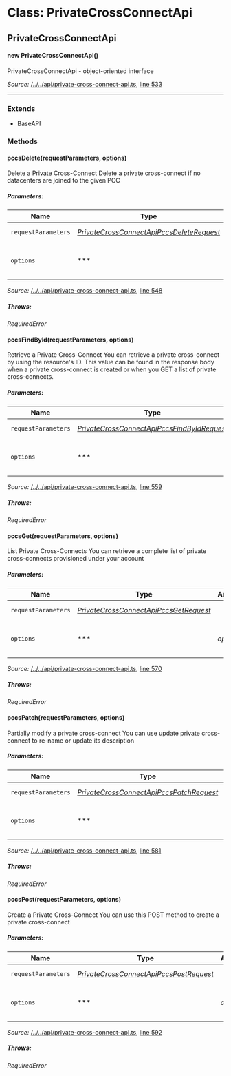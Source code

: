 # Class: PrivateCrossConnectApi

## PrivateCrossConnectApi

#### new PrivateCrossConnectApi()

PrivateCrossConnectApi - object-oriented interface

*Source:*
[/../../api/private-cross-connect-api.ts](/../..//../../api/private-cross-connect-api.ts), [line 533](/../..//../../api/private-cross-connect-api.ts#L533)

---------------

### Extends

- BaseAPI

### Methods

#### pccsDelete(requestParameters, options)

Delete a Private Cross-Connect
Delete a private cross-connect if no datacenters are joined to the given PCC

##### Parameters:

|Name|Type|Argument|Description|
|----|----|--------|-----------|
|`requestParameters`|*[PrivateCrossConnectApiPccsDeleteRequest](global.md#PrivateCrossConnectApiPccsDeleteRequest)*|  |Request parameters.|
|`options`|***|*optional*  |Override http request option.|

*Source:*
[/../../api/private-cross-connect-api.ts](/../../api/private-cross-connect-api.ts), [line 548](/../../api/private-cross-connect-api.ts#L548)

##### Throws:

*RequiredError*

#### pccsFindById(requestParameters, options)

Retrieve a Private Cross-Connect
You can retrieve a private cross-connect by using the resource\'s ID. This value can be found in the response body when a private cross-connect is created or when you GET a list of private cross-connects.

##### Parameters:

|Name|Type|Argument|Description|
|----|----|--------|-----------|
|`requestParameters`|*[PrivateCrossConnectApiPccsFindByIdRequest](global.md#PrivateCrossConnectApiPccsFindByIdRequest)*|  |Request parameters.|
|`options`|***|*optional*  |Override http request option.|

*Source:*
[/../../api/private-cross-connect-api.ts](/../../api/private-cross-connect-api.ts), [line 559](/../../api/private-cross-connect-api.ts#L559)

##### Throws:

*RequiredError*

#### pccsGet(requestParameters, options)

List Private Cross-Connects
You can retrieve a complete list of private cross-connects provisioned under your account

##### Parameters:

|Name|Type|Argument|Description|
|----|----|--------|-----------|
|`requestParameters`|*[PrivateCrossConnectApiPccsGetRequest](global.md#PrivateCrossConnectApiPccsGetRequest)*|  |Request parameters.|
|`options`|***|*optional*  |Override http request option.|

*Source:*
[/../../api/private-cross-connect-api.ts](/../../api/private-cross-connect-api.ts), [line 570](/../../api/private-cross-connect-api.ts#L570)

##### Throws:

*RequiredError*

#### pccsPatch(requestParameters, options)

Partially modify a private cross-connect
You can use update private cross-connect to re-name or update its description

##### Parameters:

|Name|Type|Argument|Description|
|----|----|--------|-----------|
|`requestParameters`|*[PrivateCrossConnectApiPccsPatchRequest](global.md#PrivateCrossConnectApiPccsPatchRequest)*|  |Request parameters.|
|`options`|***|*optional*  |Override http request option.|

*Source:*
[/../../api/private-cross-connect-api.ts](/../../api/private-cross-connect-api.ts), [line 581](/../../api/private-cross-connect-api.ts#L581)

##### Throws:

*RequiredError*

#### pccsPost(requestParameters, options)

Create a Private Cross-Connect
You can use this POST method to create a private cross-connect

##### Parameters:

|Name|Type|Argument|Description|
|----|----|--------|-----------|
|`requestParameters`|*[PrivateCrossConnectApiPccsPostRequest](global.md#PrivateCrossConnectApiPccsPostRequest)*|  |Request parameters.|
|`options`|***|*optional*  |Override http request option.|

*Source:*
[/../../api/private-cross-connect-api.ts](/../../api/private-cross-connect-api.ts), [line 592](/../../api/private-cross-connect-api.ts#L592)

##### Throws:

*RequiredError*
